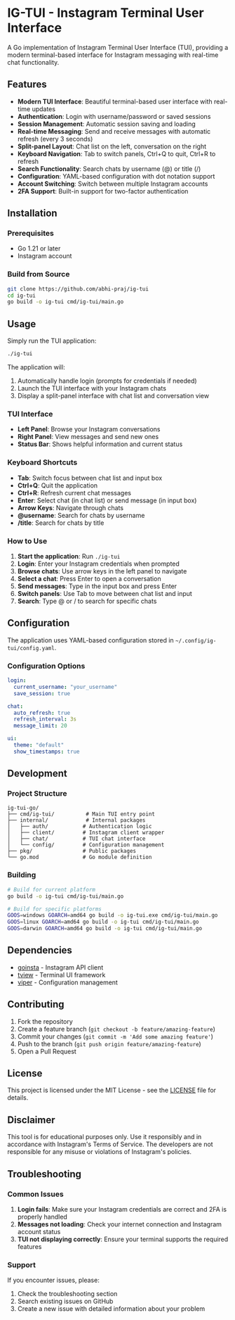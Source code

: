 # IG-TUI - Instagram Terminal User Interface

A Go implementation of Instagram Terminal User Interface (TUI), providing a modern terminal-based interface for Instagram messaging with real-time chat functionality.

## Features

- **Modern TUI Interface**: Beautiful terminal-based user interface with real-time updates
- **Authentication**: Login with username/password or saved sessions
- **Session Management**: Automatic session saving and loading
- **Real-time Messaging**: Send and receive messages with automatic refresh (every 3 seconds)
- **Split-panel Layout**: Chat list on the left, conversation on the right
- **Keyboard Navigation**: Tab to switch panels, Ctrl+Q to quit, Ctrl+R to refresh
- **Search Functionality**: Search chats by username (@) or title (/)
- **Configuration**: YAML-based configuration with dot notation support
- **Account Switching**: Switch between multiple Instagram accounts
- **2FA Support**: Built-in support for two-factor authentication

## Installation

### Prerequisites

- Go 1.21 or later
- Instagram account

### Build from Source

```bash
git clone https://github.com/abhi-praj/ig-tui
cd ig-tui
go build -o ig-tui cmd/ig-tui/main.go
```

## Usage

Simply run the TUI application:

```bash
./ig-tui
```

The application will:
1. Automatically handle login (prompts for credentials if needed)
2. Launch the TUI interface with your Instagram chats
3. Display a split-panel interface with chat list and conversation view

### TUI Interface

- **Left Panel**: Browse your Instagram conversations
- **Right Panel**: View messages and send new ones
- **Status Bar**: Shows helpful information and current status

### Keyboard Shortcuts

- **Tab**: Switch focus between chat list and input box
- **Ctrl+Q**: Quit the application
- **Ctrl+R**: Refresh current chat messages
- **Enter**: Select chat (in chat list) or send message (in input box)
- **Arrow Keys**: Navigate through chats
- **@username**: Search for chats by username
- **/title**: Search for chats by title

### How to Use

1. **Start the application**: Run `./ig-tui`
2. **Login**: Enter your Instagram credentials when prompted
3. **Browse chats**: Use arrow keys in the left panel to navigate
4. **Select a chat**: Press Enter to open a conversation
5. **Send messages**: Type in the input box and press Enter
6. **Switch panels**: Use Tab to move between chat list and input
7. **Search**: Type @ or / to search for specific chats

## Configuration

The application uses YAML-based configuration stored in `~/.config/ig-tui/config.yaml`.

### Configuration Options

```yaml
login:
  current_username: "your_username"
  save_session: true

chat:
  auto_refresh: true
  refresh_interval: 3s
  message_limit: 20

ui:
  theme: "default"
  show_timestamps: true
```

## Development

### Project Structure

```
ig-tui-go/
├── cmd/ig-tui/          # Main TUI entry point
├── internal/            # Internal packages
│   ├── auth/           # Authentication logic
│   ├── client/         # Instagram client wrapper
│   ├── chat/           # TUI chat interface
│   └── config/         # Configuration management
├── pkg/                # Public packages
└── go.mod              # Go module definition
```

### Building

```bash
# Build for current platform
go build -o ig-tui cmd/ig-tui/main.go

# Build for specific platforms
GOOS=windows GOARCH=amd64 go build -o ig-tui.exe cmd/ig-tui/main.go
GOOS=linux GOARCH=amd64 go build -o ig-tui cmd/ig-tui/main.go
GOOS=darwin GOARCH=amd64 go build -o ig-tui cmd/ig-tui/main.go
```

## Dependencies

- [goinsta](https://github.com/Davincible/goinsta) - Instagram API client
- [tview](https://github.com/rivo/tview) - Terminal UI framework
- [viper](https://github.com/spf13/viper) - Configuration management

## Contributing

1. Fork the repository
2. Create a feature branch (`git checkout -b feature/amazing-feature`)
3. Commit your changes (`git commit -m 'Add some amazing feature'`)
4. Push to the branch (`git push origin feature/amazing-feature`)
5. Open a Pull Request

## License

This project is licensed under the MIT License - see the [LICENSE](LICENSE) file for details.

## Disclaimer

This tool is for educational purposes only. Use it responsibly and in accordance with Instagram's Terms of Service. The developers are not responsible for any misuse or violations of Instagram's policies.

## Troubleshooting

### Common Issues

1. **Login fails**: Make sure your Instagram credentials are correct and 2FA is properly handled
2. **Messages not loading**: Check your internet connection and Instagram account status
3. **TUI not displaying correctly**: Ensure your terminal supports the required features

### Support

If you encounter issues, please:
1. Check the troubleshooting section
2. Search existing issues on GitHub
3. Create a new issue with detailed information about your problem
